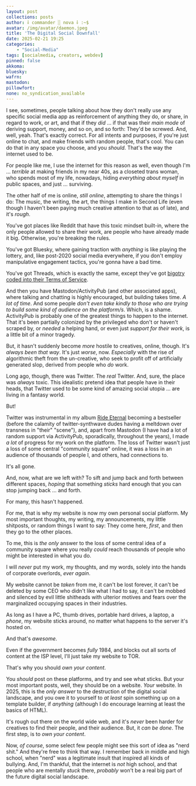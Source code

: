 ```yaml
---
layout: post
collections: posts
author: ⸸ commander ░ nova ⸸ :~$
avatar: /img/avatar/daemon.jpeg
title: 'The Digital Social Downfall'
date: 2025-02-21 19:25
categories:
    - "Social-Media"
tags: [socialmedia, creators, webdev]
pinned: false
akkoma:  
bluesky: 
wafrn:
mastodon: 
pillowfort: 
none: no_syndication_available
---
```

I see, sometimes, people talking about how they don't really use any specific social media app as reinforcement of anything they do, or share, in regard to work, or art, and that if they *did* ... if that was their *main mode* of deriving support, money, and so on, and so forth: They'd be screwed. And, well, yeah. That's exactly correct. For all intents and purposes, if you're just online to chat, and make friends with random people, that's cool. You can do that in any space you choose, and you *should*. That's the way the internet used to be.

For people like me, I use the internet for this reason as well, even though I'm ... *terrible* at making friends in my near 40s, as a closeted trans woman, who spends most of my life, nowadays, hiding *everything about myself* in public spaces, and just ... surviving.

The other half of me is online, *still online*, attempting to share the things I do: The music, the writing, the art, the things I make in Second Life (even though I haven't been paying much creative attention to that as of late), and it's *rough*.

You've got places like Reddit that have this toxic mindset built-in, where the only people allowed to share their work, are people who have already made it big. Otherwise, you're breaking the rules.

You've got Bluesky, where gaining traction with *anything* is like playing the lottery, and, like post-2020 social media everywhere, if you don't employ manipulative engagement tactics, you're gonna have a bad time.

You've got Threads, which is exactly the same, except they've got <a href="https://www.splcenter.org/resources/stories/meta-policy-updates-could-encourage-hate-threaten-democracy/" target="_blank">bigotry coded into their Terms of Service</a>.

And then you have Mastodon/ActivityPub (and other associated apps), where talking and chatting is highly encouraged, but building takes time. *A lot of time*. And some people *don't even take kindly to those who are trying to build some kind of audience on the platform/s*. Which, is a shame. ActivityPub is probably one of the greatest things to happen to the internet. That it's been partially colonized by the privileged who don't or haven't scraped by, or *needed* a helping hand, or even just *support for their work*, is a little bit of a minor tragedy.

But, it hasn't suddenly become *more* hostile to creatives, online, though. It's *always been that way*. It's just *worse*, now. *Especially* with the rise of algorithmic theft from the un-creative, who seek to profit off of artificially generated slop, derived from people who *do* work.

Long ago, though, there was Twitter. The *real* Twitter. And, sure, the place was *always* toxic. This idealistic pretend idea that people have in their heads, that Twitter used to be some kind of amazing social utopia ... are living in a fantasy world.

But!

Twitter was instrumental in my album <a href="https://eyeshadow2600fm.bandcamp.com/album/ride-eternal" target="_blank">Ride Eternal</a> becoming a bestseller (before the calamity of twitter-synthwave dudes having a meltdown over transness in "their" "scene"), and, apart from Mastodon (I have had a lot of random support via ActivityPub, sporadically, throughout the years), I made *a lot* of progress for my work on the platform. The loss of Twitter wasn't just a loss of some central "community square" online, it was a loss in an audience of thousands of people I, and others, had connections to.

It's all gone.

And, now, what are we left with? To sift and jump back and forth between different spaces, *hoping* that something *sticks* hard enough that you can stop jumping back ... and forth.

For many, this hasn't happened.

For me, that is why my website is now my own personal social platform. My most important thoughts, my writing, my announcements, my little shitposts, or random things I want to say: They come here, *first*, and then they go to the other places.

To me, this is *the only* answer to the loss of some central idea of a community square where you really *could* reach thousands of people who might be interested in what you do.

I will *never* put my work, my thoughts, and my words, solely into the hands of corporate overlords, *ever again*.

My website cannot be *taken* from me, it can't be lost forever, it can't be deleted by some CEO who didn't like what I had to say, it can't be mobbed and silenced by evil little shitheads with ulterior motives and fears over the marginalized occupying spaces in their industries.

As long as I have a PC, thumb drives, portable hard drives, a laptop, a *phone*, my website sticks around, no matter what happens to the server it's hosted on.

And that's *awesome*.

Even if the government becomes *fully* 1984, and blocks out all sorts of content at the ISP level, I'll just take my website to TOR.

That's why you should *own your content*.

You *should* post on these platforms, and try and see what sticks. But your most important posts, well, they should be on a website. *Your* website. In 2025, this is the *only answer* to the destruction of the digital social landscape, and you owe it to yourself to *at least* spin something up on a template builder, if *anything* (although I do encourage learning at least the basics of HTML).

It's rough out there on the world wide web, and it's *never* been harder for creatives to find their people, and their audience. But, it *can be done*. The first step, is to *own your content*.

Now, *of course*, some select few people might see this sort of idea as "nerd shit." And they're free to think that way. I remember back in middle and high school, when "nerd" was a legitimate insult that inspired all kinds of bullying. And, I'm thankful, that the internet is *not* high school, and that people who are mentally *stuck* there, *probably* won't be a real big part of the future digital social landscape.